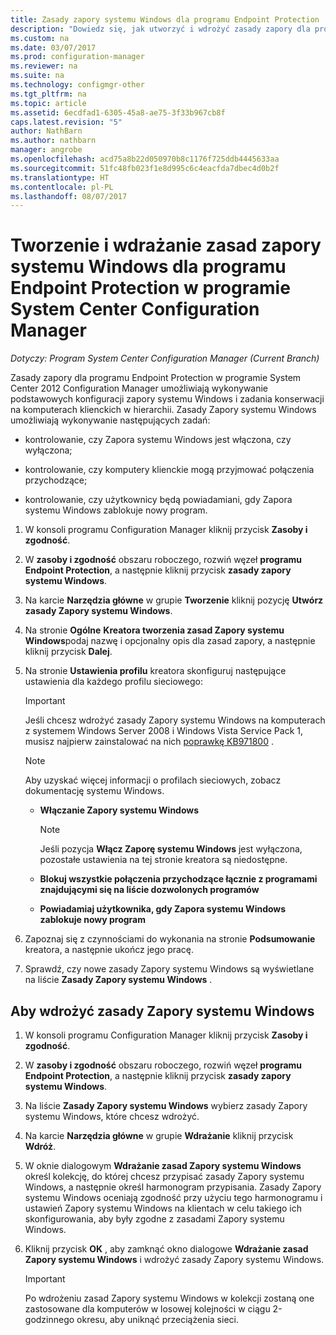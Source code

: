 ```yaml
---
title: Zasady zapory systemu Windows dla programu Endpoint Protection | Dokumentacja firmy Microsoft
description: "Dowiedz się, jak utworzyć i wdrożyć zasady zapory dla programu Endpoint Protection w programie System Center 2012 Configuration Manager."
ms.custom: na
ms.date: 03/07/2017
ms.prod: configuration-manager
ms.reviewer: na
ms.suite: na
ms.technology: configmgr-other
ms.tgt_pltfrm: na
ms.topic: article
ms.assetid: 6ecdfad1-6305-45a8-ae75-3f33b967cb8f
caps.latest.revision: "5"
author: NathBarn
ms.author: nathbarn
manager: angrobe
ms.openlocfilehash: acd75a8b22d050970b8c1176f725ddb4445633aa
ms.sourcegitcommit: 51fc48fb023f1e8d995c6c4eacfda7dbec4d0b2f
ms.translationtype: HT
ms.contentlocale: pl-PL
ms.lasthandoff: 08/07/2017
---
```

# <a name="create-and-deploy-windows-firewall-policies-for-endpoint-protection-in-system-center-configuration-manager"></a>Tworzenie i wdrażanie zasad zapory systemu Windows dla programu Endpoint Protection w programie System Center Configuration Manager

*Dotyczy: Program System Center Configuration Manager (Current Branch)*

Zasady zapory dla programu Endpoint Protection w programie System Center 2012 Configuration Manager umożliwiają wykonywanie podstawowych konfiguracji zapory systemu Windows i zadania konserwacji na komputerach klienckich w hierarchii. Zasady Zapory systemu Windows umożliwiają wykonywanie następujących zadań:  

-   kontrolowanie, czy Zapora systemu Windows jest włączona, czy wyłączona;  

-   kontrolowanie, czy komputery klienckie mogą przyjmować połączenia przychodzące;  

-   kontrolowanie, czy użytkownicy będą powiadamiani, gdy Zapora systemu Windows zablokuje nowy program.  

1.  W konsoli programu Configuration Manager kliknij przycisk **Zasoby i zgodność**.  

2.  W **zasoby i zgodność** obszaru roboczego, rozwiń węzeł **programu Endpoint Protection**, a następnie kliknij przycisk **zasady zapory systemu Windows**.  

3.  Na karcie **Narzędzia główne** w grupie **Tworzenie** kliknij pozycję **Utwórz zasady Zapory systemu Windows**.  

4.  Na stronie **Ogólne** **Kreatora tworzenia zasad Zapory systemu Windows**podaj nazwę i opcjonalny opis dla zasad zapory, a następnie kliknij przycisk **Dalej**.  

5.  Na stronie **Ustawienia profilu** kreatora skonfiguruj następujące ustawienia dla każdego profilu sieciowego:  

    > [!IMPORTANT]  
    >  Jeśli chcesz wdrożyć zasady Zapory systemu Windows na komputerach z systemem Windows Server 2008 i Windows Vista Service Pack 1, musisz najpierw zainstalować na nich [poprawkę KB971800](http://go.microsoft.com/fwlink/p/?LinkId=231239) .  

    > [!NOTE]  
    >  Aby uzyskać więcej informacji o profilach sieciowych, zobacz dokumentację systemu Windows.  

    -   **Włączanie Zapory systemu Windows**  

        > [!NOTE]  
        >  Jeśli pozycja **Włącz Zaporę systemu Windows** jest wyłączona, pozostałe ustawienia na tej stronie kreatora są niedostępne.  

    -   **Blokuj wszystkie połączenia przychodzące łącznie z programami znajdującymi się na liście dozwolonych programów**  

    -   **Powiadamiaj użytkownika, gdy Zapora systemu Windows zablokuje nowy program**  

6.  Zapoznaj się z czynnościami do wykonania na stronie **Podsumowanie** kreatora, a następnie ukończ jego pracę.  

7.  Sprawdź, czy nowe zasady Zapory systemu Windows są wyświetlane na liście **Zasady Zapory systemu Windows** .  

##  <a name="BKMK_Assign"></a> Aby wdrożyć zasady Zapory systemu Windows  

1.  W konsoli programu Configuration Manager kliknij przycisk **Zasoby i zgodność**.  

2.  W **zasoby i zgodność** obszaru roboczego, rozwiń węzeł **programu Endpoint Protection**, a następnie kliknij przycisk **zasady zapory systemu Windows**.  

3.  Na liście **Zasady Zapory systemu Windows** wybierz zasady Zapory systemu Windows, które chcesz wdrożyć.  

4.  Na karcie **Narzędzia główne** w grupie **Wdrażanie** kliknij przycisk **Wdróż**.  

5.  W oknie dialogowym **Wdrażanie zasad Zapory systemu Windows** określ kolekcję, do której chcesz przypisać zasady Zapory systemu Windows, a następnie określ harmonogram przypisania. Zasady Zapory systemu Windows oceniają zgodność przy użyciu tego harmonogramu i ustawień Zapory systemu Windows na klientach w celu takiego ich skonfigurowania, aby były zgodne z zasadami Zapory systemu Windows.  

6.  Kliknij przycisk **OK** , aby zamknąć okno dialogowe **Wdrażanie zasad Zapory systemu Windows** i wdrożyć zasady Zapory systemu Windows.  

    > [!IMPORTANT]  
    >  Po wdrożeniu zasad Zapory systemu Windows w kolekcji zostaną one zastosowane dla komputerów w losowej kolejności w ciągu 2-godzinnego okresu, aby uniknąć przeciążenia sieci.
